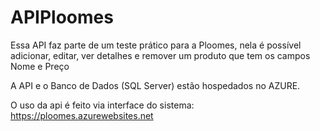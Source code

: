 # APIPloomes
Essa API faz parte de um teste prático para a Ploomes, nela é possível adicionar, editar, ver detalhes e remover um produto que tem os campos Nome e Preço

A API e o Banco de Dados (SQL Server) estão hospedados no AZURE.

O uso da api é feito via interface do sistema: https://ploomes.azurewebsites.net
